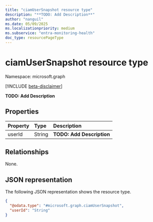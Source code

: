```yaml
---
title: "ciamUserSnapshot resource type"
description: "**TODO: Add Description**"
author: "nanguil"
ms.date: 05/09/2025
ms.localizationpriority: medium
ms.subservice: "entra-monitoring-health"
doc_type: resourcePageType
---
```


# ciamUserSnapshot resource type

Namespace: microsoft.graph

[!INCLUDE [beta-disclaimer](../../includes/beta-disclaimer.md)]

**TODO: Add Description**


## Properties
|Property|Type|Description|
|:---|:---|:---|
|userId|String|**TODO: Add Description**|

## Relationships
None.

## JSON representation
The following JSON representation shows the resource type.
<!-- {
  "blockType": "resource",
  "@odata.type": "microsoft.graph.ciamUserSnapshot"
}
-->
``` json
{
  "@odata.type": "#microsoft.graph.ciamUserSnapshot",
  "userId": "String"
}
```

